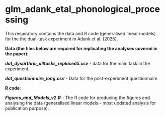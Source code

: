 # glm_adank_etal_phonological_processing
This respiratory contains the data and R code (generalised linear models) for the the dual-task experiment in Adank et al. (2025).

**Data (the files below are required for replicating the analyses covered in the paper)**:

**_dat_dysarthric_alltasks_replaced5.csv_** - data for the main task in the experiment.

**_dat_questionnaire_long.csv_** - Data for the post-experiment questionnaire.


**R code**:

**_Figures_and_Models_v2.R_** - The R code for producing the figures and analysing the data (generalised linear models - most updated analysis for publication purpose).
